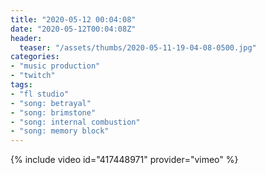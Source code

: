```yaml
---
title: "2020-05-12 00:04:08"
date: "2020-05-12T00:04:08Z"
header:
  teaser: "/assets/thumbs/2020-05-11-19-04-08-0500.jpg"
categories:
- "music production"
- "twitch"
tags:
- "fl studio"
- "song: betrayal"
- "song: brimstone"
- "song: internal combustion"
- "song: memory block"
---
```

{% include video id="417448971" provider="vimeo" %}
